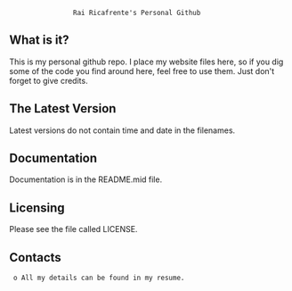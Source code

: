 
					Rai Ricafrente's Personal Github
					
  What is it?
  -----------

  This is my personal github repo. I place my website files here, so if you dig some of the code you find around here, feel free to use them. Just don't forget to give credits.

  The Latest Version
  ------------------

  Latest versions do not contain time and date in the filenames.

  Documentation
  -------------

  Documentation is in the README.mid file.

  Licensing
  ---------

  Please see the file called LICENSE.

  Contacts
  --------

     o All my details can be found in my resume.

